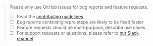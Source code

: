 > Please only use GitHub issues for bug reports and feature requests.
>
> - [ ] Read the [contributing guidelines][contrib]
> - [ ] Bug reports containing repro steps are likely to be fixed faster
> - [ ] Feature requests should be multi-purpose, describe use cases
> - [ ] For support requests or questions, please refer to [our Slack channel][slack]

[contrib]: https://github.com/bevacqua/dragula/blob/master/.github/contributing.markdown
[slack]: https://dragula-slackin.herokuapp.com/
